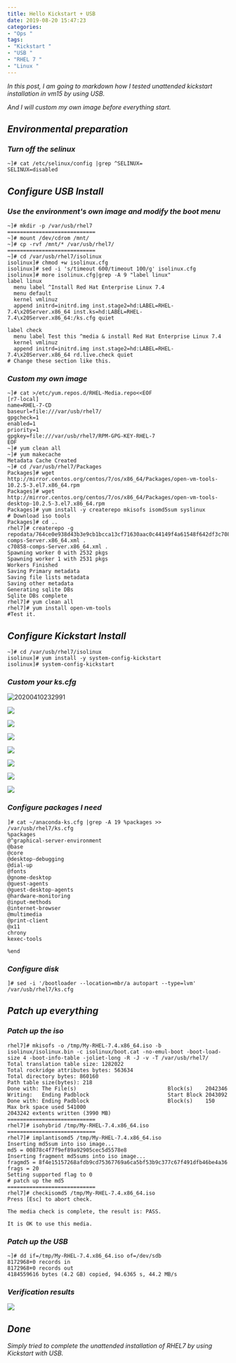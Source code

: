 ```yaml
---
title: Hello Kickstart + USB
date: 2019-08-20 15:47:23
categories:
- "Ops "
tags:
- "Kickstart "
- "USB "
- "RHEL 7 "
- "Linux "
---
```


*In this post, I am going to markdown how I tested unattended kickstart installation in vm15 by using USB.*

*And I will custom my own image before everything start.*

## *Environmental preparation*

### *Turn off the selinux*

``` nohighlight
~]# cat /etc/selinux/config |grep ^SELINUX=
SELINUX=disabled
```

 ## *Configure USB Install*

### *Use the environment's own image and modify the boot menu*

``` nohighlight
~]# mkdir -p /var/usb/rhel7 
============================
~]# mount /dev/cdrom /mnt/
~]# cp -rvf /mnt/* /var/usb/rhel7/
============================
~]# cd /var/usb/rhel7/isolinux
isolinux]# chmod +w isolinux.cfg
isolinux]# sed -i 's/timeout 600/timeout 100/g' isolinux.cfg
isolinux]# more isolinux.cfg|grep -A 9 "label linux"
label linux
  menu label ^Install Red Hat Enterprise Linux 7.4
  menu default
  kernel vmlinuz
  append initrd=initrd.img inst.stage2=hd:LABEL=RHEL-7.4\x20Server.x86_64 inst.ks=hd:LABEL=RHEL-7.4\x20Server.x86_64:/ks.cfg quiet

label check
  menu label Test this ^media & install Red Hat Enterprise Linux 7.4
  kernel vmlinuz
  append initrd=initrd.img inst.stage2=hd:LABEL=RHEL-7.4\x20Server.x86_64 rd.live.check quiet
# Change these section like this.
```

### *Custom my own image*

``` nohighlight
~]# cat >/etc/yum.repos.d/RHEL-Media.repo<<EOF
[r7-local]
name=RHEL-7-CD
baseurl=file:///var/usb/rhel7/
gpgcheck=1
enabled=1
priority=1
gpgkey=file:///var/usb/rhel7/RPM-GPG-KEY-RHEL-7
EOF
~]# yum clean all
~]# yum makecache
Metadata Cache Created
~]# cd /var/usb/rhel7/Packages
Packages]# wget http://mirror.centos.org/centos/7/os/x86_64/Packages/open-vm-tools-10.2.5-3.el7.x86_64.rpm
Packages]# wget http://mirror.centos.org/centos/7/os/x86_64/Packages/open-vm-tools-desktop-10.2.5-3.el7.x86_64.rpm
Packages]# yum install -y createrepo mkisofs isomd5sum syslinux
# Download iso tools
Packages]# cd ..
rhel7]# createrepo -g repodata/764ce0e938d43b3e9cb1bcca13cf71630aac0c44149f4a61548f642df3c70858-comps-Server.x86_64.xml .
c70858-comps-Server.x86_64.xml .
Spawning worker 0 with 2532 pkgs
Spawning worker 1 with 2531 pkgs
Workers Finished
Saving Primary metadata
Saving file lists metadata
Saving other metadata
Generating sqlite DBs
Sqlite DBs complete
rhel7]# yum clean all
rhel7]# yum install open-vm-tools
#Test it.
```

## *Configure Kickstart Install*

```nohighlight
~]# cd /var/usb/rhel7/isolinux
isolinux]# yum install -y system-config-kickstart
isolinux]# system-config-kickstart
```

### *Custom your ks.cfg*

![20200410232991](https://img.madebug.net/m4d3bug/images-of-website/master/blog/20200411000534.png?raw=true)

![](https://img.madebug.net/m4d3bug/images-of-website/master/blog/20200411111553.png?raw=true)

![](https://img.madebug.net/m4d3bug/images-of-website/master/blog/20200411111715.png?raw=ture)

![](https://img.madebug.net/m4d3bug/images-of-website/master/blog/20200411111830.png?raw=ture)

![](https://img.madebug.net/m4d3bug/images-of-website/master/blog/20200411112004.png?raw=ture)

![](https://img.madebug.net/m4d3bug/images-of-website/master/blog/20200411112101.png?raw=true)

![](https://img.madebug.net/m4d3bug/images-of-website/master/blog/20200411112154.png?raw=true)

![](https://img.madebug.net/m4d3bug/images-of-website/master/blog/20200411112240.png?true)

### *Configure packages I need*

```nohighlight
]# cat ~/anaconda-ks.cfg |grep -A 19 %packages >> /var/usb/rhel7/ks.cfg
%packages
@^graphical-server-environment
@base
@core
@desktop-debugging
@dial-up
@fonts
@gnome-desktop
@guest-agents
@guest-desktop-agents
@hardware-monitoring
@input-methods
@internet-browser
@multimedia
@print-client
@x11
chrony
kexec-tools

%end
```

### *Configure disk*

```nohighlight
]# sed -i '/bootloader --location=mbr/a autopart --type=lvm' /var/usb/rhel7/ks.cfg
```

## *Patch up everything*

### *Patch up the iso*

```nohighlight
rhel7]# mkisofs -o /tmp/My-RHEL-7.4.x86_64.iso -b isolinux/isolinux.bin -c isolinux/boot.cat -no-emul-boot -boot-load-size 4 -boot-info-table -joliet-long -R -J -v -T /var/usb/rhel7/
Total translation table size: 1282022
Total rockridge attributes bytes: 563634
Total directory bytes: 860160
Path table size(bytes): 218
Done with: The File(s)                             Block(s)    2042346
Writing:   Ending Padblock                         Start Block 2043092
Done with: Ending Padblock                         Block(s)    150
Max brk space used 541000
2043242 extents written (3990 MB)
============================
rhel7]# isohybrid /tmp/My-RHEL-7.4.x86_64.iso 
============================
rhel7]# implantisomd5 /tmp/My-RHEL-7.4.x86_64.iso 
Inserting md5sum into iso image...
md5 = 00878c4f7f9ef89a92905cec5d5578e8
Inserting fragment md5sums into iso image...
fragmd5 = 8f4e15157268afdb9cd75367769a6ca5bf53b9c377c67f491dfb46be4a36
frags = 20
Setting supported flag to 0
# patch up the md5
============================
rhel7]# checkisomd5 /tmp/My-RHEL-7.4.x86_64.iso 
Press [Esc] to abort check.

The media check is complete, the result is: PASS.

It is OK to use this media.
```

### *Patch up the USB*

```nohighlight
~]# dd if=/tmp/My-RHEL-7.4.x86_64.iso of=/dev/sdb
8172968+0 records in
8172968+0 records out
4184559616 bytes (4.2 GB) copied, 94.6365 s, 44.2 MB/s
```

### *Verification results*

![](https://img.madebug.net/m4d3bug/images-of-website/master/blog/20200411112502.png?true)

## *Done*

*Simply tried to complete the unattended installation of RHEL7 by using Kickstart with USB.*
